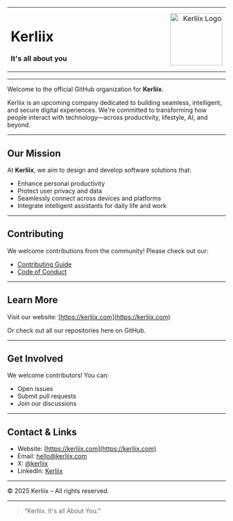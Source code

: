 <table width="100%">
  <tr>
    <td align="left" valign="middle" style="width: 80%;">
      <h1>Kerliix</h1>
      <p><strong>It's all about you</strong></p>
    </td>
    <td align="right" valign="middle" style="width: 20%;">
      <img src="https://raw.githubusercontent.com/kaliikaMood/assets/main/kerliix-logo.png" width="120" alt="Kerliix Logo" />
    </td>
  </tr>
</table>

---

Welcome to the official GitHub organization for **Kerliix**.

Kerliix is an upcoming company dedicated to building seamless, intelligent, and secure digital experiences. We're committed to transforming how people interact with technology—across productivity, lifestyle, AI, and beyond.

---

## Our Mission

At **Kerliix**, we aim to design and develop software solutions that:
- Enhance personal productivity
- Protect user privacy and data
- Seamlessly connect across devices and platforms
- Integrate intelligent assistants for daily life and work

---

## Contributing

We welcome contributions from the community! Please check out our:
- [Contributing Guide](CONTRIBUTING.md)
- [Code of Conduct](CODE_OF_CONDUCT.md)

---

## Learn More

Visit our website: [https://kerliix.com](https://kerliix.com)

Or check out all our repositories here on GitHub.

---

## Get Involved

We welcome contributors! You can:
- Open issues
- Submit pull requests
- Join our discussions

---

## Contact & Links

- Website: [https://kerliix.com](https://kerliix.com)
- Email: hello@kerliix.com
- X: [@kerliix](https://twitter.com/kerliix)
- LinkedIn: [Kerliix](https://linkedin.com/company/kerliix)

---

© 2025 Kerliix – All rights reserved.

---

> “Kerliix. It's all About You.”

